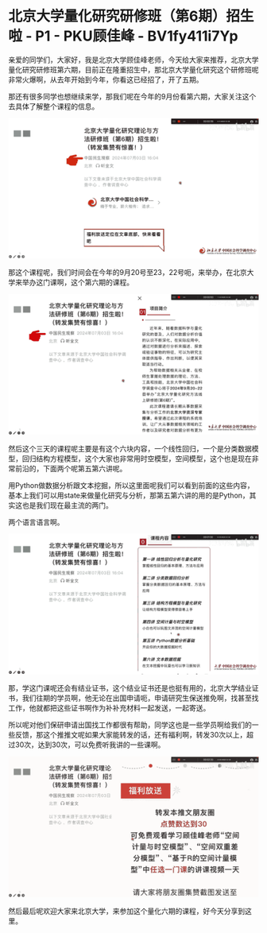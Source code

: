# 北京大学量化研究研修班（第6期）招生啦 - P1 - PKU顾佳峰 - BV1fy411i7Yp

亲爱的同学们，大家好，我是北京大学顾佳峰老师，今天给大家来推荐，北京大学量化研究研修班第六期，目前正在隆重招生中，那北京大学量化研究这个研修班呢非常火爆啊，从去年开始到今年，你看这已经招了，开了五期。

那还有很多同学也想继续来学，那我们呢在今年的9月份看第六期，大家关注这个去具体了解整个课程的信息。

![](img/f86cd39a8b5aff0d993d4dc4ad0f24d6_1.png)

那这个课程呢，我们时间会在今年的9月20号至23，22号呃，来举办，在北京大学来举办这门课啊，这个第六期的课程。



![](img/f86cd39a8b5aff0d993d4dc4ad0f24d6_3.png)

然后这个三天的课程呢主要是有这个六块内容，一个线性回归，一个是分类数据模型，回归结构方程模型，这个大家也非常用时空模型，空间模型，这个也是现在非常前沿的，下面两个呢第五第六讲呢。

用Python做数据分析跟文本挖掘，所以这里面呢我们可以看到前面的这些内容，基本上我们可以用state来做量化研究与分析，那第五第六讲的用的是Python，其实这也是我们现在最主流的两门。

两个语言语言啊。

![](img/f86cd39a8b5aff0d993d4dc4ad0f24d6_5.png)

那，学这门课呢还会有结业证书，这个结业证书还是也挺有用的，北京大学结业证书，我们往期的学员啊，他无论在出国申请呃，申请研究生保送推免啊，找甚至找工作，他就都把这些证书啊作为补补充材料一起发送，一起寄送。

所以呢对他们保研申请出国找工作都很有帮助，同学这也是一些学员啊给我们的一些反馈，那这个推推文呢如果大家能转发的话，还有福利啊，转发30次以上，超过30次，达到30次，可以免费听我讲的一些课啊。



![](img/f86cd39a8b5aff0d993d4dc4ad0f24d6_7.png)

然后最后呢欢迎大家来北京大学，来参加这个量化六期的课程，好今天分享到这里。